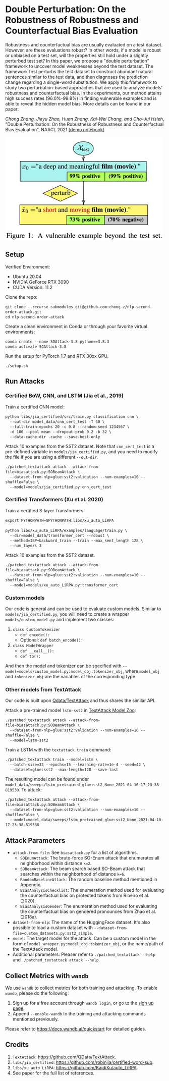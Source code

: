 # Double Perturbation: On the Robustness of Robustness and Counterfactual Bias Evaluation

Robustness and counterfactual bias are usually evaluated on a test dataset. However, are these evaluations robust? In other words, if a model is robust or unbiased on a test set, will the properties still hold under a slightly perturbed test set? In this paper, we propose a "double perturbation" framework to uncover model weaknesses beyond the test dataset. The framework first perturbs the test dataset to construct abundant natural sentences similar to the test data, and then diagnoses the prediction change regarding a single-word substitution. We apply this framework to study two perturbation-based approaches that are used to analyze models' robustness and counterfactual bias. In the experiments, our method attains high success rates (96.0%-99.8%) in finding vulnerable examples and is able to reveal the hidden model bias. More details can be found in our paper:

_Chong Zhang, Jieyu Zhao, Huan Zhang, Kai-Wei Chang, and Cho-Jui Hsieh_, "Double Perturbation: On the Robustness of Robustness and Counterfactual Bias Evaluation", NAACL 2021 [[demo notebook]](https://colab.research.google.com/github/chong-z/nlp-second-order-attack/blob/main/nlp_second_order_attack_demo.ipynb)

<img src="https://raw.githubusercontent.com/chong-z/nlp-second-order-attack/main/img/paper-image-large.jpg" alt="Thumbnail of the paper" width="500px">

## Setup

Verified Environment:
- Ubuntu 20.04
- NVIDIA GeForce RTX 3090
- CUDA Version: 11.2

Clone the repo:
```
git clone --recurse-submodules git@github.com:chong-z/nlp-second-order-attack.git
cd nlp-second-order-attack
```

Create a clean environment in Conda or through your favorite virtual environments:
```
conda create --name SOAttack-3.8 python==3.8.3
conda activate SOAttack-3.8
```

Run the setup for PyTorch 1.7 and RTX 30xx GPU.
```
./setup.sh
```

## Run Attacks

### Certified BoW, CNN, and LSTM (Jia et al., 2019)

Train a certified CNN model:
```
python libs/jia_certified/src/train.py classification cnn \
  --out-dir model_data/cnn_cert_test -T 60 \
  --full-train-epochs 20 -c 0.8 --random-seed 1234567 \
  -d 100 --pool mean --dropout-prob 0.2 -b 32 \
  --data-cache-dir .cache --save-best-only
```

Attack 10 examples from the SST2 dataset. Note that `cnn_cert_test` is a pre-defined variable in `models/jia_certified.py`, and you need to modify the file if you are using a different `--out-dir`.
```
./patched_textattack attack --attack-from-file=biasattack.py:SOBeamAttack \
  --dataset-from-nlp=glue:sst2:validation --num-examples=10 --shuffle=False \
  --model=models/jia_certified.py:cnn_cert_test
```

### Certified Transformers (Xu et al. 2020)

Train a certified 3-layer Transformers:
```
export PYTHONPATH=$PYTHONPATH:libs/xu_auto_LiRPA

python libs/xu_auto_LiRPA/examples/language/train.py \
  --dir=model_data/transformer_cert --robust \
  --method=IBP+backward_train --train --max_sent_length 128 \
  --num_layers 3
```

Attack 10 examples from the SST2 dataset.
```
./patched_textattack attack --attack-from-file=biasattack.py:SOBeamAttack \
  --dataset-from-nlp=glue:sst2:validation --num-examples=10 --shuffle=False \
  --model=models/xu_auto_LiRPA.py:transformer_cert
```

### Custom models

Our code is general and can be used to evaluate custom models. Similar to `models/jia_certified.py`, you will need to create a wrapper `models/custom_model.py` and implement two classes:
1. `class CustomTokenizer`
    - `def encode():`
    - Optional: `def batch_encode():`
2. `class ModelWrapper`
    - `def __call__():`
    - `def to():`

And then the model and tokenizer can be specified with `--model=models/custom_model.py:model_obj:tokenizer_obj`, where `model_obj` and `tokenizer_obj` are the variables of the corresponding type.

### Other models from TextAttack

Our code is built upon [Qdata/TextAttack](https://github.com/QData/TextAttack) and thus shares the similar API.

Attack a pre-trained model `lstm-sst2` in [TextAttack Model Zoo](https://github.com/chong-z/TextAttack/blob/d6ebeeb1afae215d7de5f04c3aac743bbeaf54db/textattack/models/README.md):
```
./patched_textattack attack --attack-from-file=biasattack.py:SOBeamAttack \
  --dataset-from-nlp=glue:sst2:validation --num-examples=10 --shuffle=False \
  --model=lstm-sst2
```

Train a LSTM with the `textattack train` command:
```
./patched_textattack train --model=lstm \
  --batch-size=32 --epochs=15 --learning-rate=1e-4 --seed=42 \
  --dataset=glue:sst2 --max-length=128 --save-last
```

The resulting model can be found under `model_data/sweeps/lstm_pretrained_glue:sst2_None_2021-04-10-17-23-38-819530`. To attack:
```
./patched_textattack attack --attack-from-file=biasattack.py:SOBeamAttack \
  --dataset-from-nlp=glue:sst2:validation --num-examples=10 --shuffle=False \
  --model=model_data/sweeps/lstm_pretrained_glue:sst2_None_2021-04-10-17-23-38-819530
```

## Attack Parameters

- `attack-from-file`: See `biasattack.py` for a list of algorithms.
    - `SOEnumAttack`: The brute-force SO-Enum attack that enumerates all neighborhood within distance `k=2`.
    - `SOBeamAttack`: The beam search based SO-Beam attack that searches within the neighborhood of distance `k=6`.
    - `RandomBaselineAttack`: The random baseline method mentioned in Appendix.
    - `BiasAnalysisChecklist`: The enumeration method used for evaluating the counterfactual bias on protected tokens from Ribeiro et al. (2020).
    - `BiasAnalysisGender`: The enumeration method used for evaluating the counterfactual bias on gendered pronounces from Zhao et al. (2018a).
- `dataset-from-nlp`: The name of the HuggingFace dataset. It's also possible to load a custom dataset with `--dataset-from-file=custom_datasets.py:sst2_simple`.
- `model`: The target model for the attack. Can be a custom model in the form of `model_wrapper.py:model_obj:tokenizer_obj`, or the name/path of the TextAttack model.
- Additional parameters: Pleaser refer to `./patched_textattack --help` and `./patched_textattack attack --help`.

## Collect Metrics with `wandb`

We use `wandb` to collect metrics for both training and attacking. To enable `wandb`, please do the following:
1. Sign up for a free account through `wandb login`, or go to the [sign up page](https://app.wandb.ai/login?signup=true).
2. Append `--enable-wandb` to the training and attacking commands mentioned previously.

Please refer to https://docs.wandb.ai/quickstart for detailed guides.

## Credits
1. `TextAttack`: https://github.com/QData/TextAttack.
2. `libs/jia_certified`: https://github.com/robinjia/certified-word-sub.
3. `libs/xu_auto_LiRPA`: https://github.com/KaidiXu/auto_LiRPA.
4. See paper for the full list of references.
